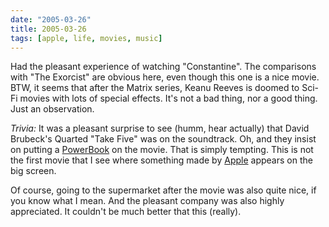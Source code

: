 ```yaml
---
date: "2005-03-26"
title: 2005-03-26
tags: [apple, life, movies, music]
---
```

Had the pleasant experience of watching "Constantine". The
comparisons with "The Exorcist" are obvious here, even though this
one is a nice movie. BTW, it seems that after the Matrix series,
Keanu Reeves is doomed to Sci-Fi movies with lots of special
effects. It's not a bad thing, nor a good thing. Just an
observation.

*Trivia:* It was a pleasant surprise to see (humm, hear actually)
that David Brubeck's Quarted "Take Five" was on the soundtrack. Oh,
and they insist on putting a
[PowerBook](http://www.apple.com/powerbook/) on the movie. That is
simply tempting. This is not the first movie that I see where
something made by [Apple](http://www.apple.com/) appears on the big
screen.

Of course, going to the supermarket after the movie was also quite
nice, if you know what I mean. And the pleasant company was also
highly appreciated. It couldn't be much better that this (really).

